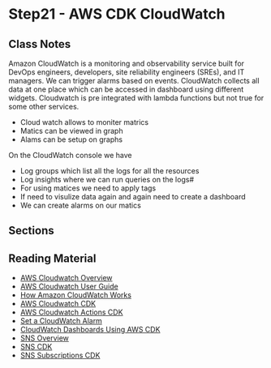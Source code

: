 # Step21 - AWS CDK CloudWatch

## Class Notes

Amazon CloudWatch is a monitoring and observability service built for DevOps engineers, developers, site reliability engineers (SREs), and IT managers. We can trigger alarms based on events. CloudWatch collects all data at one place which can be accessed in dashboard using different widgets. Cloudwatch is pre integrated with lambda functions but not true for some other services.

- Cloud watch allows to moniter matrics
- Matics can be viewed in graph
- Alams can be setup on graphs

On the CloudWatch console we have

- Log groups which list all the logs for all the resources
- Log insights where we can run queries on the logs#
- For using matices we need to apply tags
- If need to visulize data again and again need to create a dashboard
- We can create alarms on our matics

## Sections

## Reading Material

- [AWS Cloudwatch Overview](https://aws.amazon.com/cloudwatch/)
- [AWS Cloudwatch User Guide](https://docs.aws.amazon.com/AmazonCloudWatch/latest/monitoring/WhatIsCloudWatch.html)
- [How Amazon CloudWatch Works](https://docs.aws.amazon.com/AmazonCloudWatch/latest/monitoring/cloudwatch_architecture.html)
- [AWS Cloudwatch CDK](https://docs.aws.amazon.com/cdk/api/v1/docs/aws-cloudwatch-readme.html)
- [AWS Cloudwatch Actions CDK](https://docs.aws.amazon.com/cdk/api/v1/docs/aws-cloudwatch-actions-readme.html)
- [Set a CloudWatch Alarm](https://docs.aws.amazon.com/cdk/v2/guide/how_to_set_cw_alarm.html)
- [CloudWatch Dashboards Using AWS CDK](https://medium.com/poka-techblog/cloudwatch-dashboards-as-code-the-right-way-using-aws-cdk-1453309c5481)
- [SNS Overview](https://aws.amazon.com/sns/?whats-new-cards.sort-by=item.additionalFields.postDateTime&whats-new-cards.sort-order=desc)
- [SNS CDK](https://docs.aws.amazon.com/cdk/api/v1/docs/aws-sns-readme.html)
- [SNS Subscriptions CDK](https://docs.aws.amazon.com/cdk/api/v1/docs/aws-sns-subscriptions-readme.html)
